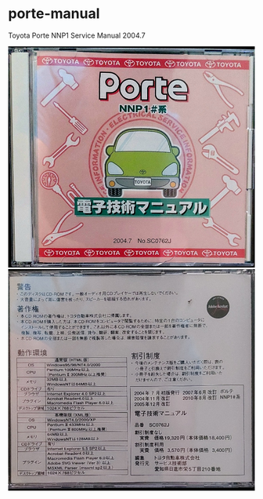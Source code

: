 # porte-manual
Toyota Porte NNP1 Service Manual 2004.7

![CD Front Image](cd0.jpg)
![CD Back Image](cd1.jpg)
